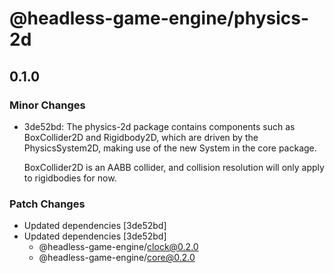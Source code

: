 # @headless-game-engine/physics-2d

## 0.1.0

### Minor Changes

- 3de52bd: The physics-2d package contains components such as BoxCollider2D and Rigidbody2D, which are driven by the PhysicsSystem2D, making use of the new System in the core package.

  BoxCollider2D is an AABB collider, and collision resolution will only apply to rigidbodies for now.

### Patch Changes

- Updated dependencies [3de52bd]
- Updated dependencies [3de52bd]
  - @headless-game-engine/clock@0.2.0
  - @headless-game-engine/core@0.2.0

